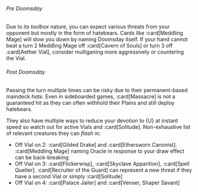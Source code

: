 ###### Pre Doomsday

Due to its *toolbox* nature, you can expect various threats from your opponent
but mostly in the form of hatebears. Cards like :card[Meddling Mage] will slow
you down by naming Doomsday itself. If your hand cannot beat a turn 2 Meddling
Mage off :card[Cavern of Souls] or turn 3 off :card[Aether Vial], consider
mulliganing more aggressively or countering the Vial.

###### Post Doomsday

Passing the turn multiple times can be risky due to their permanent-based
maindeck *hate*. Even in sideboarded games, :card[Massacre] is not a guaranteed
hit as they can often withhold their Plains and still deploy hatebears.

They also have multiple ways to reduce your devotion to {U} at instant speed so
watch out for active Vials and :card[Solitude]. Non-exhaustive list of relevant
creatures they can *flash* in:

- Off Vial on 2: :card[Gilded Drake] and :card[Ethersworn Canonist].
  :card[Meddling Mage] naming Oracle in response to your draw effect can be
  back-breaking
- Off Vial on 3: :card[Flickerwisp], :card[Skyclave Apparition], :card[Spell
  Queller]. :card[Recruiter of the Guard] can represent a new threat if they
  have a second Vial or simply :card[Solitude]
- Off Vial on 4: :card[Palace Jailer] and :card[Venser, Shaper Savant]
